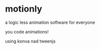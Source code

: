 # motionly
a logic less animation software for everyone


you code animations!

using konva nad tweenjs

